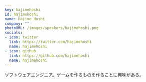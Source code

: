```yaml
---
key: hajimehoshi
id: hajimehoshi
name: Hajime Hoshi
company: ""
photoURL: /images/speakers/hajimehoshi.png
socials:
- icon: twitter
  link: https://twitter.com/hajimehoshi
  name: hajimehoshi
- icon: github
  link: https://github.com/hajimehoshi
  name: hajimehoshi
---
```

ソフトウェアエンジニア。ゲームを作るものを作ることに興味がある。